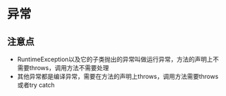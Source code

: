 # 异常

## 注意点
* RuntimeException以及它的子类抛出的异常叫做运行异常，方法的声明上不需要throws，调用方法不需要处理
* 其他异常都是编译异常，需要在方法的声明上throws，调用方法需要throws或者try catch
